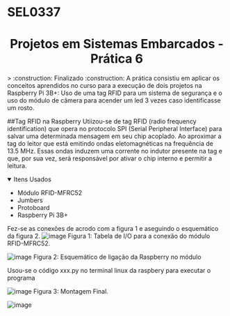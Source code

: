 # SEL0337
<h1 align="center">  Projetos em Sistemas Embarcados - Prática 6 </h1>
> :construction: Finalizado :construction:
A prática consistiu em aplicar os conceitos aprendidos no curso para a execução de dois projetos na Raspberry Pi 3B+: 
Uso de uma tag RFID para um sistema de segurança e o uso do módulo de câmera para acender um led 3 vezes caso identificasse um rosto.


##Tag RFID na Raspberry
Utiizou-se de tag RFID (radio frequency identification) que opera no protocolo SPI (Serial Peripheral Interface) para salvar uma determinada mensagem em seu chip acoplado. Ao aproximar a tag do leitor que está emitindo ondas eletomagnéticas na frequência de 13.5 MHz. Essas ondas induzem uma corrente no indutor presente na tag e que, por sua vez, será responsável por ativar o chip interno e permitir a leitura.

<details open>
    <summary>Itens Usados</summary>
    <ul>
        <li>Módulo RFID-MFRC52</li>
        <li>Jumbers</li>
        <li>Protoboard</li>
        <li>Raspberry Pi 3B+</li>
    </ul>
</details>

Fez-se as conexões de acrodo com a figura 1 e aseguindo o esquemático da figura 2.
![image](https://github.com/HandelNatividade/SEL0337/assets/68929575/0fa25dde-063b-4816-8cbb-55072d80b43a)
Figura 1: Tabela de I/O para a conexão do módulo RFID-MFRC52.

![image](https://github.com/HandelNatividade/SEL0337/assets/68929575/80a4a4b5-c580-4f8f-9144-18a9b11e3f84)
Figura 2: Esquemático de ligação da Raspberry no módulo

Usou-se o código xxx.py no terminal linux da raspbery para executar o programa

![image](https://github.com/HandelNatividade/SEL0337/assets/68929575/1c03dc34-98cd-49df-a4fb-b401d328854a)
Figura 3: Montagem Final.



![image](https://github.com/HandelNatividade/SEL0337/assets/68929575/3cba2e6a-434c-47bd-b350-c94bd7a3f539)
